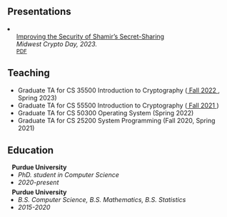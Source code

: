 ## Presentations
<div class="publications">
<li>
<div class="pub-row">
  <div class="col-sm-9" style="position: relative;padding-right: 15px;padding-left: 20px;">
    <div class="title"><a href="assets/files/MW_Crypto_Presentation.pdf">Improving the Security of Shamir’s Secret-Sharing</a></div>
    <div class="periodical"><em>Midwest Crypto Day, 2023.</em></div>
    <div class="links">
      <a href="assets/files/MW_Crypto_Presentation.pdf" class="btn btn-sm z-depth-0" role="button" target="_blank" style="font-size:12px;">PDF</a>
    </div> 
  </div>
</div>
</li>
</div>

## Teaching
<ul style="margin:0 0 5px;">
  <li><autocolor>Graduate TA for CS 35500 Introduction to Cryptography</autocolor>
  (<a href="https://www.cs.purdue.edu/homes/hmaji/teaching/Fall%202022/CS-35500-Fall-2022.html"> Fall 2022 </a>, Spring 2023)
  </li>
  <li><autocolor>Graduate TA for CS 55500 Introduction to Cryptography</autocolor>
  (<a href="https://www.cs.purdue.edu/homes/hmaji/teaching/Fall%202021/CS-55500-Fall-2021.html"> Fall 2021 </a>)
  </li>
  <li><autocolor>Graduate TA for CS 50300 Operating System</autocolor>
  (Spring 2022)
  </li>
  <li><autocolor>Graduate TA for CS 25200 System Programming</autocolor>
  (Fall 2020, Spring 2021)
  </li>
</ul>

## Education

<h4 style="margin:0 10px 0;">Purdue University</h4>

<ul style="margin:0 0 5px;">
  <li><div class="periodical"><em>PhD. student in Computer Science</em></div></li>
  <li><div class="periodical"><em>2020-present</em></div></li>
</ul>

<h4 style="margin:0 10px 0;">Purdue University</h4>

<ul style="margin:0 0 5px;">
  <li><div class="periodical"><em>B.S. Computer Science, B.S. Mathematics, B.S. Statistics</em></div></li>
  <li><div class="periodical"><em>2015-2020</em></div></li>
</ul>


